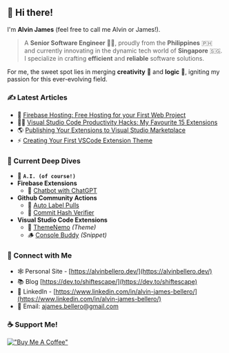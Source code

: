 ## 👋 Hi there!

I'm **Alvin James** (feel free to call me Alvin or James!).

> A **Senior Software Engineer** 🧑‍💻, proudly from the **Philippines** 🇵🇭 and currently innovating in the dynamic tech world of **Singapore** 🇸🇬. I specialize in crafting **efficient** and **reliable** software solutions.

For me, the sweet spot lies in merging **creativity** 🎨 and **logic** 🧠, igniting my passion for this ever-evolving field.

### ✍️ Latest Articles

- 🚀 [Firebase Hosting: Free Hosting for your First Web Project](https://dev.to/shiftescape/firebase-hosting-free-hosting-for-your-first-web-project-28n8)
- 🧑‍💻 [Visual Studio Code Productivity Hacks: My Favourite 15 Extensions](https://dev.to/shiftescape/visual-studio-code-productivity-hacks-my-favourite-15-extensions-1gb7)
- 🌎 [Publishing Your Extensions to Visual Studio Marketplace](https://dev.to/shiftescape/publishing-your-extensions-to-visual-studio-marketplace-49ma)
- ⚡️ [Creating Your First VSCode Extension Theme](https://dev.to/shiftescape/creating-your-first-vscode-extension-9d4)

### 🔬 Current Deep Dives

- 🤖 **`A.I. (of course!)`**
- **Firebase Extensions**
  - 🤖 [Chatbot with ChatGPT](https://extensions.dev/extensions/shiftescape/firestore-chatgpt-bot)
- **Github Community Actions**
  - 🔖 [Auto Label Pulls](https://github.com/marketplace/actions/auto-label-pulls)
  - 📇 [Commit Hash Verifier](https://github.com/marketplace/actions/commit-hash-verifier)
- **Visual Studio Code Extensions**
  - 🎨 [ThemeNemo](https://marketplace.visualstudio.com/items?itemName=AlvinJamesBellero.theme-nemo) _(Theme)_
  - 🪵 [Console Buddy](https://marketplace.visualstudio.com/items?itemName=AlvinJamesBellero.console-buddy) _(Snippet)_

### 🤝 Connect with Me
- 🕸️ Personal Site - [https://alvinbellero.dev/](https://alvinbellero.dev/)
- 📚 Blog [https://dev.to/shiftescape/](https://dev.to/shiftescape)
- 🧳 LinkedIn - [https://www.linkedin.com/in/alvin-james-bellero/](https://www.linkedin.com/in/alvin-james-bellero/)
- 📧 Email: [ajames.bellero@gmail.com](mailto:ajames.bellero@gmail.com)

### ☕️ Support Me!
[!["Buy Me A Coffee"](https://www.buymeacoffee.com/assets/img/custom_images/orange_img.png)](https://www.buymeacoffee.com/shiftEscapeAlvin)
